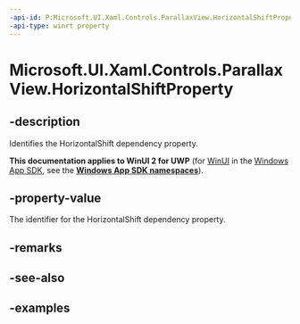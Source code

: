 ```yaml
---
-api-id: P:Microsoft.UI.Xaml.Controls.ParallaxView.HorizontalShiftProperty
-api-type: winrt property
---
```

<!-- Property syntax.
public DependencyProperty HorizontalShiftProperty { get; }
-->

# Microsoft.UI.Xaml.Controls.ParallaxView.HorizontalShiftProperty


## -description

Identifies the HorizontalShift dependency property.


**This documentation applies to WinUI 2 for UWP** (for [WinUI](/windows/apps/winui/winui3/) in the [Windows App SDK](/windows/apps/windows-app-sdk/), see the **[Windows App SDK namespaces](/windows/windows-app-sdk/api/winrt/)**).

## -property-value

The identifier for the HorizontalShift dependency property.


## -remarks


## -see-also


## -examples


